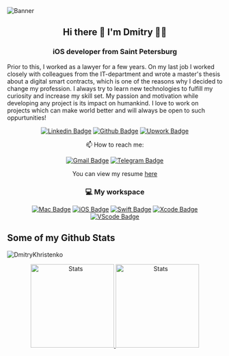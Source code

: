 <img src="https://www.biz4solutions.com/wp-content/uploads/2019/08/ios-application-development-banner.jpg" alt="Banner" />

 ## <p align="center"> Hi there 👋 I'm Dmitry 👨‍💻 </p>
 ### <p align="center"> iOS developer from Saint Petersburg

Prior to this, I worked as a lawyer for a few years. On my last job I worked closely with colleagues from the IT-department and wrote a master's thesis about a digital smart contracts, which is one of the reasons why I decided to change my profession.
I always try to learn new technologies to fulfill my curiosity and increase my skill set. My passion and motivation while developing any project is its impact on humankind. I love to work on projects which can make world better and will always be open to such oppurtunities!
 
 
<div markdown="1" align="center">

[![Linkedin Badge](https://img.shields.io/badge/LinkedIn-0077B5?style=for-the-badge&logo=linkedin&logoColor=white)](https://www.linkedin.com/in/dmitry-khristenko-43159a10a/) 
[![Github Badge](https://img.shields.io/badge/GitHub-100000?style=for-the-badge&logo=github&logoColor=white)](https://www.github.com/DmitryKhristenko/)
[![Upwork Badge](https://img.shields.io/badge/UpWork-6FDA44?style=for-the-badge&logo=Upwork&logoColor=white)](https://www.upwork.com/freelancers/~016b6bd3ea431b073d)

</div>


 <div markdown="1" align="center">
 
📫 How to reach me:

[![Gmail Badge](https://img.shields.io/badge/Gmail-D14836?style=for-the-badge&logo=gmail&logoColor=white)](mailto:dmitrykhrist@gmail.com) 
[![Telegram Badge](https://img.shields.io/badge/Telegram-2CA5E0?style=for-the-badge&logo=telegram&logoColor=white)](https://t.me/s/DmitriyiOS) 

</div>


 <div markdown="1" align="center">
 
 You can view my resume <a href='https://drive.google.com/file/d/1XACfO82BPGvBltWSPpIEbYC7WMiOTVn/view?usp=sharing ' target=_blank>here</a>
 
 </div>
 
 <div markdown="1" align="center">

 ### 💻 My workspace
 
 [![Mac Badge](https://img.shields.io/badge/mac%20os-000000?style=for-the-badge&logo=apple&logoColor=white)]() 
 [![iOS Badge](https://img.shields.io/badge/iOS-000000?style=for-the-badge&logo=ios&logoColor=white)]() 
 [![Swift Badge](https://img.shields.io/badge/Swift-FA7343?style=for-the-badge&logo=swift&logoColor=white)]() 
 [![Xcode Badge](https://img.shields.io/badge/Xcode-007ACC?style=for-the-badge&logo=Xcode&logoColor=white)]() 
 [![VScode Badge](https://img.shields.io/badge/VSCode-0078D4?style=for-the-badge&logo=visual%20studio%20code&logoColor=white)]() 
 
 </div>
 
## Some of my Github Stats
<p align=left> <img src=https://komarev.com/ghpvc/?username=DmitryKhristenko alt=DmitryKhristenko /> </p>

<div markdown="1" align="center">

<a href="https://github.com/DmitryKhristenko/github-readme-stats">
<img style="height: 195px;" src="https://github-readme-stats-bergamot2142-gmailcom.vercel.app/api?username=DmitryKhristenko&show_icons=true&include_all_commits=true" alt="Stats"/>
</a>

<a href="https://github.com/DmitryKhristenko/github-readme-stats">
<img style="height: 195px;" src="https://github-readme-stats-bergamot2142-gmailcom.vercel.app/api/top-langs/?username=DmitryKhristenko&layout=compact" alt="Stats"/>
</a>

 </div>
